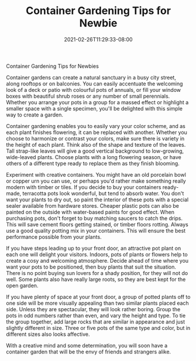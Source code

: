 ﻿---
title: "Container Gardening Tips for Newbie"
date: 2021-02-26T11:29:33-08:00
description: "Gardening Tips for Web Success"
featured_image: "/images/Gardening.jpg"
tags: ["Gardening"]
---
Container Gardening Tips for Newbies 

Container gardens can create a natural sanctuary in a busy city street, along rooftops or on balconies. You can easily accentuate the welcoming look of a deck or patio with colourful pots of annuals, or fill your window boxes with beautiful shrub roses or any number of small perennials. Whether you arrange your pots in a group for a massed effect or highlight a smaller space with a single specimen, you'll be delighted with this simple way to create a garden.

Container gardening enables you to easily vary your color scheme, and as each plant finishes flowering, it can be replaced with another. Whether you choose to harmonize or contrast your colors, make sure there is variety in the height of each plant. Think also of the shape and texture of the leaves. Tall strap-like leaves will give a good vertical background to low-growing, wide-leaved plants. Choose plants with a long flowering season, or have others of a different type ready to replace them as they finish blooming.

Experiment with creative containers. You might have an old porcelain bowl or copper urn you can use, or perhaps you'd rather make something really modern with timber or tiles.  If you decide to buy your containers ready-made, terracotta pots look wonderful, but tend to absorb water. You don't want your plants to dry out, so paint the interior of these pots with a special sealer available from hardware stores. 
Cheaper plastic pots can also be painted on the outside with water-based paints for good effect.  When purchasing pots, don't forget to buy matching saucers to catch the drips. This will save cement floors getting stained, or timber floors rotting.
Always use a good quality potting mix in your containers. This will ensure the best performance possible from your plants. 

If you have steps leading up to your front door, an attractive pot plant on each one will delight your visitors. Indoors, pots of plants or flowers help to create a cosy and welcoming atmosphere. 
Decide ahead of time where you want your pots to be positioned, then buy plants that suit the situation. There is no point buying sun lovers for a shady position, for they will not do well. Some plants also have really large roots, so they are best kept for the open garden. 

If you have plenty of space at your front door, a group of potted plants off to one side will be more visually appealing than two similar plants placed each side. Unless they are spectacular, they will look rather boring. 
Group the pots in odd numbers rather than even, and vary the height and type. To tie the group together, add large rocks that are similar in appearance and just slightly different in size. Three or five pots of the same type and color, but in different sizes also looks affective. 

With a creative mind and some determination, you will soon have a container garden that will be the envy of friends and strangers alike.


